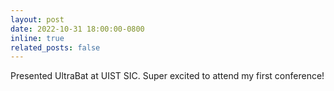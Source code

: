 ```yaml
---
layout: post
date: 2022-10-31 18:00:00-0800
inline: true
related_posts: false
---
```


Presented UltraBat at UIST SIC. Super excited to attend my first conference!
